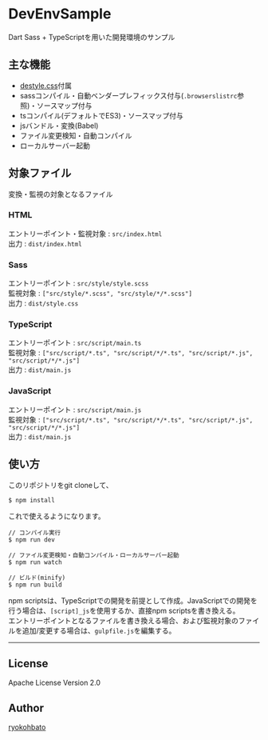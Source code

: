 # DevEnvSample

Dart Sass + TypeScriptを用いた開発環境のサンプル

## 主な機能

- [destyle.css](https://github.com/nicolas-cusan/destyle.css/)付属
- sassコンパイル・自動ベンダープレフィックス付与(``.browserslistrc``参照)・ソースマップ付与
- tsコンパイル(デフォルトでES3)・ソースマップ付与
- jsバンドル・変換(Babel)
- ファイル変更検知・自動コンパイル
- ローカルサーバー起動

## 対象ファイル

変換・監視の対象となるファイル  

### HTML

エントリーポイント・監視対象 : ``src/index.html``  
出力 : ``dist/index.html``

### Sass

エントリーポイント : ``src/style/style.scss``  
監視対象 : ``["src/style/*.scss", "src/style/*/*.scss"]``  
出力 : ``dist/style.css``

### TypeScript

エントリーポイント : ``src/script/main.ts``  
監視対象 : ``["src/script/*.ts", "src/script/*/*.ts", "src/script/*.js", "src/script/*/*.js"]``  
出力 : ``dist/main.js``  

### JavaScript

エントリーポイント : ``src/script/main.js``  
監視対象 : ``["src/script/*.ts", "src/script/*/*.ts", "src/script/*.js", "src/script/*/*.js"]``  
出力 : ``dist/main.js``

## 使い方

このリポジトリをgit cloneして、

```
$ npm install
```

これで使えるようになります。

```
// コンパイル実行
$ npm run dev
```

```
// ファイル変更検知・自動コンパイル・ローカルサーバー起動
$ npm run watch
```

```
// ビルド(minify)
$ npm run build
```

npm scriptsは、TypeScriptでの開発を前提として作成。JavaScriptでの開発を行う場合は、``[script]_js``を使用するか、直接npm scriptsを書き換える。  
エントリーポイントとなるファイルを書き換える場合、および監視対象のファイルを追加/変更する場合は、``gulpfile.js``を編集する。

--------------

## License

Apache License Version 2.0

## Author

[ryokohbato](https://github.com/ryokohbato)